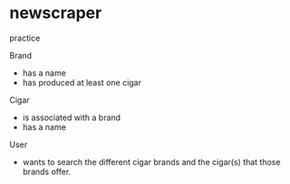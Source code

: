 # newscraper
practice

Brand
- has a name
- has produced at least one cigar

Cigar
- is associated with a brand
- has a name

User
- wants to search the different cigar brands and the cigar(s) that those brands offer.